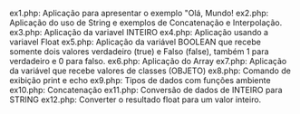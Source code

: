 ex1.php: Aplicação para apresentar o exemplo "Olá, Mundo!
ex2.php: Aplicação do uso de String e exemplos de Concatenação e Interpolação.
ex3.php: Aplicação da variavel INTEIRO
ex4.php: Aplicação usando a variavel Float
ex5.php: Aplicação da variável BOOLEAN que recebe somente dois valores verdadeiro (true) e Falso (false), também 1 para verdadeiro e 0 para falso.
ex6.php: Aplicação do Array
ex7.php: Aplicação da variável que recebe valores de classes (OBJETO)
ex8.php: Comando de exibição print e echo
ex9.php: Tipos de dados com funções ambiente
ex10.php: Concatenação
ex11.php: Conversão de dados de INTEIRO para STRING
ex12.php: Converter o resultado float para um valor inteiro. 
